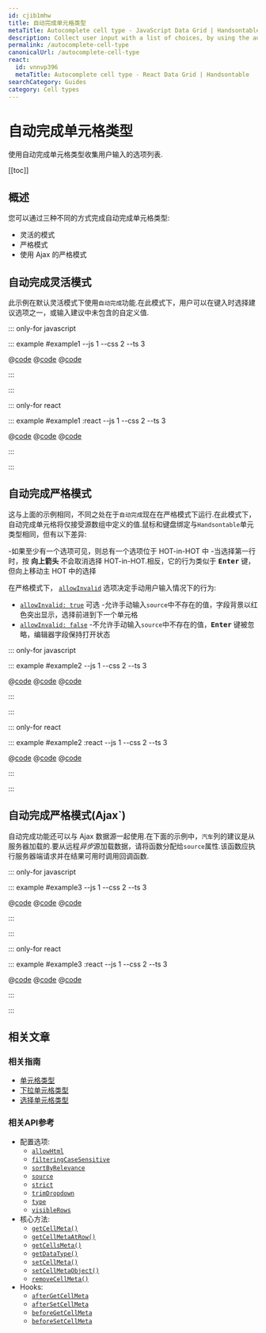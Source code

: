 ```yaml
---
id: cjib1mhw
title: 自动完成单元格类型
metaTitle: Autocomplete cell type - JavaScript Data Grid | Handsontable
description: Collect user input with a list of choices, by using the autocomplete cell type.
permalink: /autocomplete-cell-type
canonicalUrl: /autocomplete-cell-type
react:
  id: vnnvp396
  metaTitle: Autocomplete cell type - React Data Grid | Handsontable
searchCategory: Guides
category: Cell types
---
```


# 自动完成单元格类型

使用自动完成单元格类型收集用户输入的选项列表.

[[toc]]

## 概述

您可以通过三种不同的方式完成自动完成单元格类型:

- 灵活的模式
- 严格模式
- 使用 Ajax 的严格模式

## 自动完成灵活模式

此示例在默认灵活模式下使用`自动完成`功能.在此模式下，用户可以在键入时选择建议选项之一，或输入建议中未包含的自定义值.

::: only-for javascript

::: example #example1 --js 1 --css 2 --ts 3

@[code](@/content/guides/cell-types/autocomplete-cell-type/javascript/example1.js)
@[code](@/content/guides/cell-types/autocomplete-cell-type/javascript/example1.css)
@[code](@/content/guides/cell-types/autocomplete-cell-type/javascript/example1.ts)

:::

:::

::: only-for react

::: example #example1 :react --js 1 --css 2 --ts 3

@[code](@/content/guides/cell-types/autocomplete-cell-type/react/example1.jsx)
@[code](@/content/guides/cell-types/autocomplete-cell-type/react/example1.css)
@[code](@/content/guides/cell-types/autocomplete-cell-type/react/example1.tsx)

:::

:::

## 自动完成严格模式

这与上面的示例相同，不同之处在于`自动完成`现在在严格模式下运行.在此模式下，自动完成单元格将仅接受源数组中定义的值.鼠标和键盘绑定与`Handsontable`单元类型相同，但有以下差异:

-如果至少有一个选项可见，则总有一个选项位于 HOT-in-HOT 中
-当选择第一行时，按 <kbd>**向上箭头**</kbd> 不会取消选择 HOT-in-HOT.相反，它的行为类似于 <kbd>**Enter**</kbd> 键，但向上移动主 HOT 中的选择

在严格模式下， [`allowInvalid`](@/api/options.md#allowinvalid) 选项决定手动用户输入情况下的行为:

- [`allowInvalid: true`](@/api/options.md#allowinvalid) 可选 -允许手动输入`source`中不存在的值，字段背景以红色突出显示，选择前进到下一个单元格
- [`allowInvalid: false`](@/api/options.md#allowinvalid) -不允许手动输入`source`中不存在的值，<kbd>**Enter**</kbd > 键被忽略，编辑器字段保持打开状态

::: only-for javascript

::: example #example2 --js 1 --css 2 --ts 3

@[code](@/content/guides/cell-types/autocomplete-cell-type/javascript/example2.js)
@[code](@/content/guides/cell-types/autocomplete-cell-type/javascript/example2.css)
@[code](@/content/guides/cell-types/autocomplete-cell-type/javascript/example2.ts)

:::

:::

::: only-for react

::: example #example2 :react --js 1 --css 2 --ts 3

@[code](@/content/guides/cell-types/autocomplete-cell-type/react/example2.jsx)
@[code](@/content/guides/cell-types/autocomplete-cell-type/react/example2.css)
@[code](@/content/guides/cell-types/autocomplete-cell-type/react/example2.tsx)

:::

:::

## 自动完成严格模式(Ajax`)

自动完成功能还可以与 Ajax 数据源一起使用.在下面的示例中，`汽车`列的建议是从服务器加载的.要从远程*异步*源加载数据，请将函数分配给`source`属性.该函数应执行服务器端请求并在结果可用时调用回调函数.

::: only-for javascript

::: example #example3 --js 1 --css 2 --ts 3

@[code](@/content/guides/cell-types/autocomplete-cell-type/javascript/example3.js)
@[code](@/content/guides/cell-types/autocomplete-cell-type/javascript/example3.css)
@[code](@/content/guides/cell-types/autocomplete-cell-type/javascript/example3.ts)

:::

:::

::: only-for react

::: example #example3 :react --js 1 --css 2 --ts 3

@[code](@/content/guides/cell-types/autocomplete-cell-type/react/example3.jsx)
@[code](@/content/guides/cell-types/autocomplete-cell-type/react/example3.css)
@[code](@/content/guides/cell-types/autocomplete-cell-type/react/example3.tsx)

:::

:::

## 相关文章

### 相关指南

- [单元格类型](@/guides/cell-types/cell-type/cell-type.md)
- [下拉单元格类型](@/guides/cell-types/dropdown-cell-type/dropdown-cell-type.md)
- [选择单元格类型](@/guides/cell-types/select-cell-type/select-cell-type.md)

### 相关API参考

- 配置选项:
  - [`allowHtml`](@/api/options.md#allowhtml)
  - [`filteringCaseSensitive`](@/api/options.md#filteringcasesensitive)
  - [`sortByRelevance`](@/api/options.md#sortbyrelevance)
  - [`source`](@/api/options.md#source)
  - [`strict`](@/api/options.md#strict)
  - [`trimDropdown`](@/api/options.md#trimdropdown)
  - [`type`](@/api/options.md#type)
  - [`visibleRows`](@/api/options.md#visiblerows)
- 核心方法:
  - [`getCellMeta()`](@/api/core.md#getcellmeta)
  - [`getCellMetaAtRow()`](@/api/core.md#getcellmetaatrow)
  - [`getCellsMeta()`](@/api/core.md#getcellsmeta)
  - [`getDataType()`](@/api/core.md#getdatatype)
  - [`setCellMeta()`](@/api/core.md#setcellmeta)
  - [`setCellMetaObject()`](@/api/core.md#setcellmetaobject)
  - [`removeCellMeta()`](@/api/core.md#removecellmeta)
- Hooks:
  - [`afterGetCellMeta`](@/api/hooks.md#aftergetcellmeta)
  - [`afterSetCellMeta`](@/api/hooks.md#aftersetcellmeta)
  - [`beforeGetCellMeta`](@/api/hooks.md#beforegetcellmeta)
  - [`beforeSetCellMeta`](@/api/hooks.md#beforesetcellmeta)
